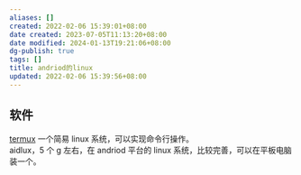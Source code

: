```yaml
---
aliases: []
created: 2022-02-06 15:39:01+08:00
date created: 2023-07-05T11:13:20+08:00
date modified: 2024-01-13T19:21:06+08:00
dg-publish: true
tags: []
title: andriod的linux
updated: 2022-02-06 15:39:56+08:00
---
```


## 软件
 [termux](../../../2%20生活与娱乐/生活琐事技巧/电器/手机/APP/termux.md) 一个简易 linux 系统，可以实现命令行操作。  
aidlux，5 个 g 左右，在 andriod 平台的 linux 系统，比较完善，可以在平板电脑装一个。